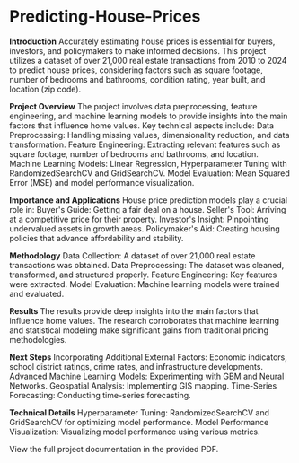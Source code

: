 # Predicting-House-Prices

**Introduction**
Accurately estimating house prices is essential for buyers, investors, and policymakers to make informed decisions. This project utilizes a dataset of over 21,000 real estate transactions from 2010 to 2024 to predict house prices, considering factors such as square footage, number of bedrooms and bathrooms, condition rating, year built, and location (zip code).

**Project Overview**
The project involves data preprocessing, feature engineering, and machine learning models to provide insights into the main factors that influence home values. Key technical aspects include:
Data Preprocessing: Handling missing values, dimensionality reduction, and data transformation.
Feature Engineering: Extracting relevant features such as square footage, number of bedrooms and bathrooms, and location.
Machine Learning Models: Linear Regression, Hyperparameter Tuning with RandomizedSearchCV and GridSearchCV.
Model Evaluation: Mean Squared Error (MSE) and model performance visualization.

**Importance and Applications**
House price prediction models play a crucial role in:
Buyer's Guide: Getting a fair deal on a house.
Seller's Tool: Arriving at a competitive price for their property.
Investor's Insight: Pinpointing undervalued assets in growth areas.
Policymaker's Aid: Creating housing policies that advance affordability and stability.

**Methodology**
Data Collection: A dataset of over 21,000 real estate transactions was obtained.
Data Preprocessing: The dataset was cleaned, transformed, and structured properly.
Feature Engineering: Key features were extracted.
Model Evaluation: Machine learning models were trained and evaluated.

**Results**
The results provide deep insights into the main factors that influence home values. The research corroborates that machine learning and statistical modeling make significant gains from traditional pricing methodologies.

**Next Steps**
Incorporating Additional External Factors: Economic indicators, school district ratings, crime rates, and infrastructure developments.
Advanced Machine Learning Models: Experimenting with GBM and Neural Networks.
Geospatial Analysis: Implementing GIS mapping.
Time-Series Forecasting: Conducting time-series forecasting.

**Technical Details**
Hyperparameter Tuning: RandomizedSearchCV and GridSearchCV for optimizing model performance.
Model Performance Visualization: Visualizing model performance using various metrics.

View the full project documentation in the provided PDF.
